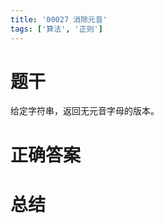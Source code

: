 ```yaml
---
title: '00027 消除元音'
tags: ['算法', '正则']
---
```


# 题干

给定字符串，返回无元音字母的版本。

# 正确答案



# 总结



<script>
  function func(str) {
    return str.replaceAll(/[aeiou]/gi, '')
  }
  console.log(func('hello'))
  console.log(func('world'))
  console.log(func('hello world'))
  console.log(func('aeiou'))
  console.log(func('AEIOU'))
  
  
</script>